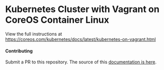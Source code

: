 # Kubernetes Cluster with Vagrant on CoreOS Container Linux

View the full instructions at https://coreos.com/kubernetes/docs/latest/kubernetes-on-vagrant.html

#### Contributing

Submit a PR to this repository. The source of this [documentation is here](../../Documentation/kubernetes-on-vagrant.md).
